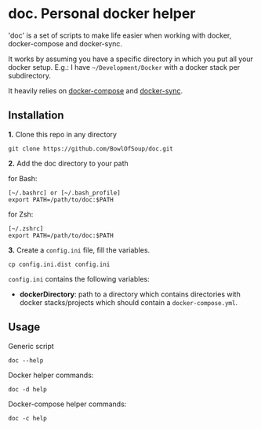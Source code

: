 doc. Personal docker helper
===

'doc' is a set of scripts to make life easier when working with docker, docker-compose and docker-sync.

It works by assuming you have a specific directory in which you put all your docker setup. E.g.: I have `~/Development/Docker` with a docker stack per subdirectory.

It heavily relies on [docker-compose](https://docs.docker.com/compose/) and [docker-sync](https://docker-sync.readthedocs.io/en/latest/).

Installation
---
**1.** Clone this repo in any directory

    git clone https://github.com/BowlOfSoup/doc.git

**2.** Add the doc directory to your path

for Bash:

    [~/.bashrc] or [~/.bash_profile]
    export PATH=/path/to/doc:$PATH

for Zsh:

    [~/.zshrc]
    export PATH=/path/to/doc:$PATH

**3.** Create a `config.ini` file, fill the variables.


    cp config.ini.dist config.ini

`config.ini` contains the following variables:
- **dockerDirectory**: path to a directory which contains directories with docker stacks/projects which should contain a `docker-compose.yml`.

Usage
---

Generic script

    doc --help

Docker helper commands:

    doc -d help

Docker-compose helper commands:

    doc -c help